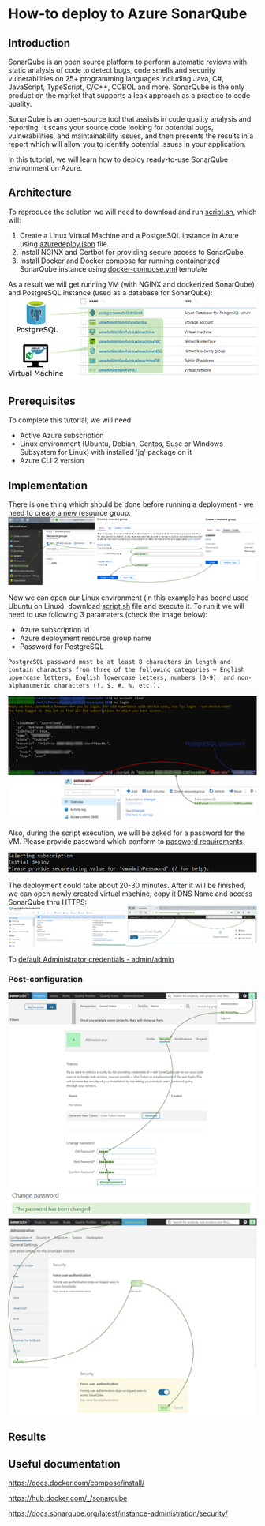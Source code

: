 # How-to deploy to Azure SonarQube

## Introduction
SonarQube is an open source platform to perform automatic reviews with static analysis of code to detect bugs, code smells and security vulnerabilities on 25+ programming languages including Java, C#, JavaScript, TypeScript, C/C++, COBOL and more. SonarQube is the only product on the market that supports a leak approach as a practice to code quality.

SonarQube is an open-source tool that assists in code quality analysis and reporting. It scans your source code looking for potential bugs, vulnerabilities, and maintainability issues, and then presents the results in a report which will allow you to identify potential issues in your application.

In this tutorial, we will learn how to deploy ready-to-use SonarQube environment on Azure.

## Architecture
To reproduce the solution we will need to download and run [script.sh](https://raw.githubusercontent.com/groovy-sky/azure/master/sonarqube-101/script.sh), which will:
1. Create a Linux Virtual Machine and a PostgreSQL instance in Azure using [azuredeploy.json](https://raw.githubusercontent.com/groovy-sky/azure/master/sonarqube-101/azuredeploy.json) file.
1. Install NGINX and Certbot for providing secure access to SonarQube
1. Install Docker and Docker compose for running containerized SonarQube instance using [docker-compose.yml](https://raw.githubusercontent.com/groovy-sky/azure/master/sonarqube-101/docker-compose.yml) template

As a result we will get running VM (with NGINX and dockerized SonarQube) and PostgreSQL instance (used as a database for SonarQube):
![](/images/sonarqube-101/sonar_arch.png)

## Prerequisites
To complete this tutorial, we will need:
* Active Azure subscription
* Linux environment (Ubuntu, Debian, Centos, Suse or Windows Subsystem for Linux) with installed 'jq' package on it
* Azure CLI 2 version

## Implementation
There is one thing which should be done before running a deployment - we need to create a new resource group:
![](/images/sonarqube-101/azure_new_group.png)

Now we can open our Linux environment (in this example has beend used Ubuntu on Linux), download [script.sh](https://github.com/groovy-sky/azure/raw/master/sonarqube-101/script.sh) file and execute it. To run it we will need to use following 3 paramaters (check the image below): 
* Azure subscription Id
* Azure deployment resource group name
* Password for PostgreSQL

```
PostgreSQL password must be at least 8 characters in length and contain characters from three of the following categories – English uppercase letters, English lowercase letters, numbers (0-9), and non-alphanumeric characters (!, $, #, %, etc.).
```

![](/images/sonarqube-101/deploy_param.png)

Also, during the script execution, we will be asked for a password for the VM. Please provide password which conform to [password requirements](https://docs.microsoft.com/en-us/azure/virtual-machines/windows/faq#what-are-the-password-requirements-when-creating-a-vm):

![](/images/sonarqube-101/vm_password.png)

The deployment could take about 20-30 minutes. After it will be finished, we can open newly created virtual machine, copy it DNS Name and access SonarQube thru HTTPS:
![](/images/sonarqube-101/result.png)

To [default Administrator credentials - admin/admin](https://docs.sonarqube.org/latest/instance-administration/security/#header-2)

### Post-configuration
![](/images/sonarqube-101/sonar_admin_pass.png)
![](/images/sonarqube-101/pass_change.png)
![](/images/sonarqube-101/sonar_off_anonym.png)

## Results


## Useful documentation

https://docs.docker.com/compose/install/

https://hub.docker.com/_/sonarqube

https://docs.sonarqube.org/latest/instance-administration/security/
